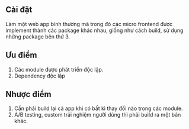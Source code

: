 ## Cài đặt

Làm một web app bình thường mà trong đó các micro frontend được implement thành các package khác nhau, giống như cách build, sử dụng những package bên thứ 3.

## Ưu điểm

1. Các module được phát triển độc lập.
2. Dependency độc lập

## Nhược điểm

1. Cần phải build lại cả app khi có bất kì thay đổi nào trong các module.
2. A/B testing, custom trải nghiệm người dùng thì phải build ra một bản khác.

